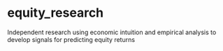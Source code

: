 # equity_research
  Independent research using economic intuition and empirical analysis to develop signals for predicting equity returns
